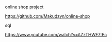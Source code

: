 



online shop project

https://github.com/Makudzyn/online-shop


sql

https://www.youtube.com/watch?v=AZzTHWF7tEc

